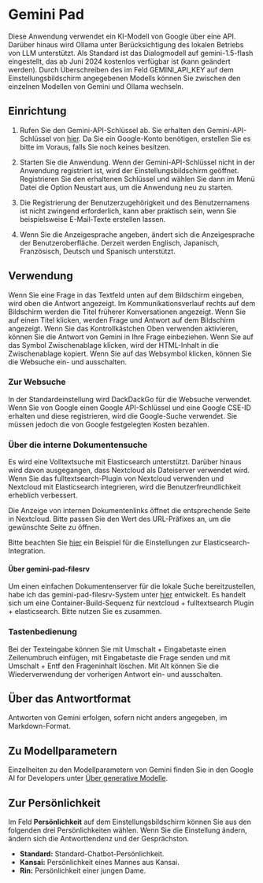 # Gemini Pad

 Diese Anwendung verwendet ein KI-Modell von Google über eine API.
Darüber hinaus wird Ollama unter Berücksichtigung des lokalen Betriebs von LLM unterstützt.
Als Standard ist das Dialogmodell auf gemini-1.5-flash eingestellt, das ab Juni 2024 kostenlos verfügbar ist (kann geändert werden).
Durch Überschreiben des im Feld GEMINI_API_KEY auf dem Einstellungsbildschirm angegebenen Modells können Sie zwischen den einzelnen Modellen von Gemini und Ollama wechseln.

## Einrichtung

1. Rufen Sie den Gemini-API-Schlüssel ab.
Sie erhalten den Gemini-API-Schlüssel von [hier](https://aistudio.google.com/app/prompts/new_freeform).
Da Sie ein Google-Konto benötigen, erstellen Sie es bitte im Voraus, falls Sie noch keines besitzen.

2. Starten Sie die Anwendung. Wenn der Gemini-API-Schlüssel nicht in der Anwendung registriert ist, wird der Einstellungsbildschirm geöffnet. Registrieren Sie den erhaltenen Schlüssel und wählen Sie dann im Menü Datei die Option Neustart aus, um die Anwendung neu zu starten.

3. Die Registrierung der Benutzerzugehörigkeit und des Benutzernamens ist nicht zwingend erforderlich, kann aber praktisch sein, wenn Sie beispielsweise E-Mail-Texte erstellen lassen.

4. Wenn Sie die Anzeigesprache angeben, ändert sich die Anzeigesprache der Benutzeroberfläche. Derzeit werden Englisch, Japanisch, Französisch, Deutsch und Spanisch unterstützt.

## Verwendung

Wenn Sie eine Frage in das Textfeld unten auf dem Bildschirm eingeben, wird oben die Antwort angezeigt.
Im Kommunikationsverlauf rechts auf dem Bildschirm werden die Titel früherer Konversationen angezeigt. Wenn Sie auf einen Titel klicken, werden Frage und Antwort auf dem Bildschirm angezeigt.
Wenn Sie das Kontrollkästchen Oben verwenden aktivieren, können Sie die Antwort von Gemini in Ihre Frage einbeziehen.
Wenn Sie auf das Symbol Zwischenablage klicken, wird der HTML-Inhalt in die Zwischenablage kopiert.
Wenn Sie auf das Websymbol klicken, können Sie die Websuche ein- und ausschalten.

### Zur Websuche

In der Standardeinstellung wird DackDackGo für die Websuche verwendet.
Wenn Sie von Google einen Google API-Schlüssel und eine Google CSE-ID erhalten und diese registrieren, wird die Google-Suche verwendet. Sie müssen jedoch die von Google festgelegten Kosten bezahlen.

### Über die interne Dokumentensuche

Es wird eine Volltextsuche mit Elasticsearch unterstützt.
Darüber hinaus wird davon ausgegangen, dass Nextcloud als Dateiserver verwendet wird. Wenn Sie das fulltextsearch-Plugin von Nextcloud verwenden und Nextcloud mit Elasticsearch integrieren, wird die Benutzerfreundlichkeit erheblich verbessert.

Die Anzeige von internen Dokumentenlinks öffnet die entsprechende Seite in Nextcloud. Bitte passen Sie den Wert des URL-Präfixes an, um die gewünschte Seite zu öffnen.

Bitte beachten Sie [hier](https://github.com/dtmoyaji/gemini-pad/wiki/Setting-for-Nextcloud---Elasticsearch-(gemini%E2%80%90pad%E2%80%90filesrv)) ein Beispiel für die Einstellungen zur Elasticsearch-Integration.

#### Über gemini-pad-filesrv

Um einen einfachen Dokumentenserver für die lokale Suche bereitzustellen, habe ich das gemini-pad-filesrv-System unter [hier](https://github.com/dtmoyaji/gemini-pad-filesrv) entwickelt.
Es handelt sich um eine Container-Build-Sequenz für nextcloud + fulltextsearch Plugin + elasticsearch.
Bitte nutzen Sie es zusammen.

### Tastenbedienung

Bei der Texteingabe können Sie mit Umschalt + Eingabetaste einen Zeilenumbruch einfügen, mit Eingabetaste die Frage senden und mit Umschalt + Entf den Frageninhalt löschen.
Mit Alt können Sie die Wiederverwendung der vorherigen Antwort ein- und ausschalten.

## Über das Antwortformat

Antworten von Gemini erfolgen, sofern nicht anders angegeben, im Markdown-Format.

## Zu Modellparametern

Einzelheiten zu den Modellparametern von Gemini finden Sie in den Google AI for Developers unter [Über generative Modelle](https://ai.google.dev/gemini-api/docs/models/generative-models?hl=ja&_gl=1*1fu959e*_up*MQ..*_ga*MTgyNTQxNDY0NC4xNzE0MDIxNDY3*_ga_P1DBVKWT6V*MTcxNDAyMTQ2Ny4xLjAuMTcxNDAyMTg1NC4wLjAuMA..).

## Zur Persönlichkeit

Im Feld **Persönlichkeit** auf dem Einstellungsbildschirm können Sie aus den folgenden drei Persönlichkeiten wählen. Wenn Sie die Einstellung ändern, ändern sich die Antworttendenz und der Gesprächston.

* **Standard:** Standard-Chatbot-Persönlichkeit.
* **Kansai:** Persönlichkeit eines Mannes aus Kansai.
* **Rin:** Persönlichkeit einer jungen Dame.
